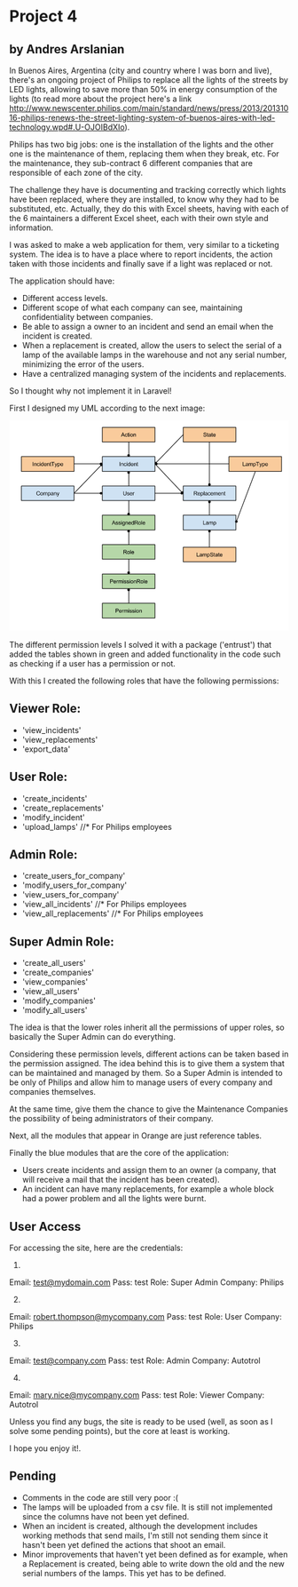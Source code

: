 # Project 4

## by Andres Arslanian

In Buenos Aires, Argentina (city and country where I was born and live), there's an ongoing project of Philips to replace all the lights of the streets by LED lights, allowing to save more than 50% in energy consumption of the lights (to read more about the project here's a link http://www.newscenter.philips.com/main/standard/news/press/2013/20131016-philips-renews-the-street-lighting-system-of-buenos-aires-with-led-technology.wpd#.U-OJOIBdXIo).

Philips has two big jobs: one is the installation of the lights and the other one is the maintenance of them, replacing them when they break, etc.  For the maintenance, they sub-contract 6 different companies that are responsible of each zone of the city.

The challenge they have is documenting and tracking correctly which lights have been replaced, where they are installed, to know why they had to be substituted, etc.  Actually, they do this with Excel sheets, having with each of the 6 maintainers a different Excel sheet, each with their own style and information.

I was asked to make a web application for them, very similar to a ticketing system. The idea is to have a place where to report incidents, the action taken with those incidents and finally save if a light was replaced or not.

The application should have:
- Different access levels.
- Different scope of what each company can see, maintaining confidentiality between companies.
- Be able to assign a owner to an incident and send an email when the incident is created.
- When a replacement is created, allow the users to select the serial of a lamp of the available lamps in the warehouse and not any serial number, minimizing the error of the users.
- Have a centralized managing system of the incidents and replacements.

So I thought why not implement it in Laravel!

First I designed my UML according to the next image:

![Alt text](https://github.com/andresarslanian/DWA-P4/blob/master/public/assets/images/DWA_P4.png "UML")


The different permission levels I solved it with a package ('entrust') that added the tables shown in green and added functionality in the code such as checking if a user has a permission or not.

With this I created the following roles that have the following permissions:

Viewer Role:
----------
 * 'view_incidents'
 * 'view_replacements'
 * 'export_data'

User Role:
----------
 * 'create_incidents'
 * 'create_replacements'
 * 'modify_incident'
 * 'upload_lamps'				 	//* For Philips employees

Admin Role:
-----------
 * 'create_users_for_company'
 * 'modify_users_for_company'
 * 'view_users_for_company'
 * 'view_all_incidents' 			//* For Philips employees
 * 'view_all_replacements' 			//* For Philips employees

Super Admin Role:
-----------------
 * 'create_all_users'
 * 'create_companies'
 * 'view_companies'
 * 'view_all_users'
 * 'modify_companies'
 * 'modify_all_users'

The idea is that the lower roles inherit all the permissions of upper roles, so basically the Super Admin can do everything.

Considering these permission levels, different actions can be taken based in the permission assigned. The idea behind this is to give them a system that can be maintained and managed by them. So a Super Admin is intended to be only of Philips and allow him to manage users of every company and companies themselves. 

At the same time, give them the chance to give the Maintenance Companies the possibility of being administrators of their company.

Next, all the modules that appear in Orange are just reference tables.

Finally the blue modules that are the core of the application:

- Users create incidents and assign them to an owner (a company, that will receive a mail that the incident has been created).
- An incident can have many replacements, for example a whole block had a power problem and all the lights were burnt.


## User Access

For accessing the site, here are the credentials:

1)
Email: test@mydomain.com
Pass: test
Role: Super Admin
Company: Philips

2)
Email: robert.thompson@mycompany.com
Pass: test
Role: User
Company: Philips

3)
Email: test@company.com
Pass: test
Role: Admin
Company: Autotrol

4)
Email: mary.nice@mycompany.com
Pass: test
Role: Viewer
Company: Autotrol


Unless you find any bugs, the site is ready to be used (well, as soon as I solve some pending points), but the core at least is working.


I hope you enjoy it!.


## Pending

* Comments in the code are still very poor :(
* The lamps will be uploaded from a csv file. It is still not implemented since the columns have not been yet defined.
* When an incident is created, although the development includes working methods that send mails, I'm still not sending them since it hasn't been yet defined the actions that shoot an email.
* Minor improvements that haven't yet been defined as for example, when a Replacement is created, being able to write down the old and the new serial numbers of the lamps. This yet has to be defined.


